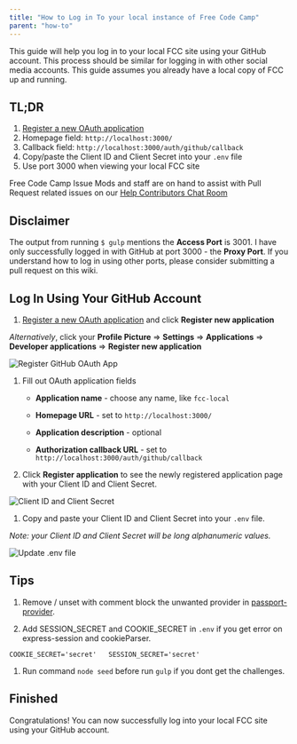 ```yaml
---
title: "How to Log in To your local instance of Free Code Camp"
parent: "how-to"
---
```


This guide will help you log in to your local FCC site using your GitHub account. This process should be similar for logging in with other social media accounts. This guide assumes you already have a local copy of FCC up and running.

## TL;DR

1.  [Register a new OAuth application](https://github.com/settings/developers)
2.  Homepage field: `http://localhost:3000/`
3.  Callback field: `http://localhost:3000/auth/github/callback`
4.  Copy/paste the Client ID and Client Secret into your `.env` file
5.  Use port 3000 when viewing your local FCC site

Free Code Camp Issue Mods and staff are on hand to assist with Pull Request related issues on our [Help Contributors Chat Room](https://gitter.im/FreeCodeCamp/HelpContributors)

## Disclaimer

The output from running `$ gulp` mentions the **Access Port** is 3001\. I have only successfully logged in with GitHub at port 3000 - the **Proxy Port**. If you understand how to log in using other ports, please consider submitting a pull request on this wiki.

## Log In Using Your GitHub Account

1.  [Register a new OAuth application](https://github.com/settings/developers) and click **Register new application**

_Alternatively_, click your **Profile Picture** => **Settings** => **Applications** => **Developer applications** => **Register new application**

![Register GitHub OAuth App](//discourse-user-assets.s3.amazonaws.com/original/2X/5/55f4645c3498ceb8098afe8e8353da8f7c262548.png)  

1.  Fill out OAuth application fields
    *   **Application name** - choose any name, like `fcc-local`

    *   **Homepage URL** - set to `http://localhost:3000/`
    *   **Application description** - optional
    *   **Authorization callback URL** - set to `http://localhost:3000/auth/github/callback`
2.  Click **Register application** to see the newly registered application page with your Client ID and Client Secret.

![Client ID and Client Secret](//discourse-user-assets.s3.amazonaws.com/original/2X/c/c43ee37a9f0f228d3663bb28accedc14cca3ff56.png)

1.  Copy and paste your Client ID and Client Secret into your `.env` file.

_Note: your Client ID and Client Secret will be long alphanumeric values._

![Update .env file](//discourse-user-assets.s3.amazonaws.com/original/2X/5/549aeaa6ea85e119ba5e978c708dc55c39b134b3.png)

## Tips

1.  Remove / unset with comment block the unwanted provider in [passport-provider](https://github.com/FreeCodeCamp/FreeCodeCamp/blob/staging/server/passport-providers.js).

2.  Add SESSION_SECRET and COOKIE_SECRET in `.env` if you get error on express-session and cookieParser.

 `COOKIE_SECRET='secret'  
SESSION_SECRET='secret'` 

1.  Run command `node seed` before run `gulp` if you dont get the challenges.

## Finished

Congratulations! You can now successfully log into your local FCC site using your GitHub account.
